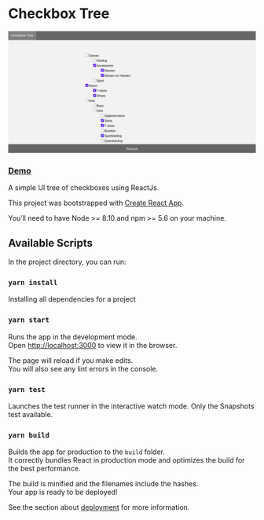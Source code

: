 # Checkbox Tree

![Checkbox Tree](public/checkbox-tree.png?raw=true "Checkbox Tree")

### [Demo](https://viru9.github.io/checkbox-tree-view)

A simple UI tree of checkboxes using ReactJs.

This project was bootstrapped with [Create React App](https://github.com/facebook/create-react-app).

You’ll need to have Node >= 8.10 and npm >= 5.6 on your machine. 

## Available Scripts

In the project directory, you can run:

### `yarn install`

Installing all dependencies for a project

### `yarn start`

Runs the app in the development mode.<br />
Open [http://localhost:3000](http://localhost:3000) to view it in the browser.

The page will reload if you make edits.<br />
You will also see any lint errors in the console.

### `yarn test`

Launches the test runner in the interactive watch mode. Only the Snapshots test available.

### `yarn build`

Builds the app for production to the `build` folder.<br />
It correctly bundles React in production mode and optimizes the build for the best performance.

The build is minified and the filenames include the hashes.<br />
Your app is ready to be deployed!

See the section about [deployment](https://facebook.github.io/create-react-app/docs/deployment) for more information.

